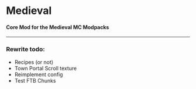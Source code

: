# Medieval
#### Core Mod for the Medieval MC Modpacks
____ 
### Rewrite todo:

- Recipes (or not)
- Town Portal Scroll texture
- Reimplement config
- Test FTB Chunks